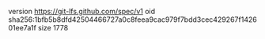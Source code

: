 version https://git-lfs.github.com/spec/v1
oid sha256:1bfb5b8dfd42504466727a0c8feea9cac979f7bdd3cec429267f142601ee7a1f
size 1778
